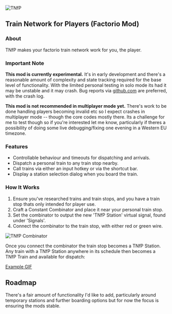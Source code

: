 ![TNfP](https://leehuk.github.io/factorio-tnfp/docs/images/tnfp-logo.png)
## Train Network for Players (Factorio Mod)

### About
TNfP makes your factorio train network work for you, the player.

### Important Note
**This mod is currently experimental.**  It's in early development and there's a reasonable amount of
complexity and state tracking required for the base level of functionality.  With the limited personal
testing in solo mode its had it may be unstable and it may crash.  Bug reports via
[github.com](https://github.com/leehuk/factorio-tnfp/) are preferred, with the crash log.

**This mod is not recommended in multiplayer mode yet.**  There's work to be done handling players becoming
invalid etc so I expect crashes in multiplayer mode -- though the core codes mostly there.  Its a
challenge for me to test though so if you're interested let me know, particularly if theres a possibility
of doing some live debugging/fixing one evening in a Western EU timezone.

### Features
* Controllable behaviour and timeouts for dispatching and arrivals.
* Dispatch a personal train to any train stop nearby.
* Call trains via either an input hotkey or via the shortcut bar.
* Display a station selection dialog when you board the train.

### How It Works
1. Ensure you've researched trains and train stops, and you have a train stop thats only intended for player use.
1. Craft a Constant Combinator and place it near your personal train stop.
1. Set the combinator to output the new 'TNfP Station' virtual signal, found under 'Signals'.
1. Connect the combinator to the train stop, with either red or green wire.

![TNfP Combinator](https://leehuk.github.io/factorio-tnfp/docs/images/tnfp-screenshot-combinator.jpg)

Once you connect the combinator the train stop becomes a TNfP Station.  Any train with a TNfP Station anywhere in its schedule
then becomes a TNfP Train and available for dispatch:

[Example GIF](https://leehuk.github.io/factorio-tnfp/docs/images/tnfp-screenshot-example.gif)

## Roadmap
There's a fair amount of functionality I'd like to add, particularly around temporary stations and further
boarding options but for now the focus is ensuring the mods stable.
